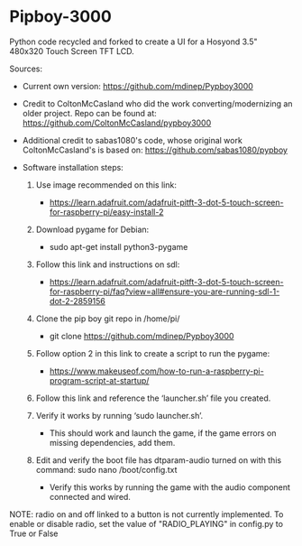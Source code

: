 # Pipboy-3000
 Python code recycled and forked to create a UI for a Hosyond 3.5" 480x320 Touch Screen TFT LCD.
 

Sources:
- Current own version: https://github.com/mdinep/Pypboy3000


- Credit to ColtonMcCasland who did the work converting/modernizing an older project. Repo can be found at: https://github.com/ColtonMcCasland/pypboy3000
- Additional credit to sabas1080's code, whose original work ColtonMcCasland's is based on: https://github.com/sabas1080/pypboy


- Software installation steps: 
    1. Use image recommended on this link:
        -  https://learn.adafruit.com/adafruit-pitft-3-dot-5-touch-screen-for-raspberry-pi/easy-install-2

    2. Download pygame for Debian:
        - sudo apt-get install python3-pygame

    3. Follow this link and instructions on sdl: 
		- https://learn.adafruit.com/adafruit-pitft-3-dot-5-touch-screen-for-raspberry-pi/faq?view=all#ensure-you-are-running-sdl-1-dot-2-2859156

    3. Clone the pip boy git repo in /home/pi/
        - git clone https://github.com/mdinep/Pypboy3000

    4. Follow option 2 in this link to create a script to run the pygame: 
		- https://www.makeuseof.com/how-to-run-a-raspberry-pi-program-script-at-startup/

    5. Follow this link and reference the ‘launcher.sh’ file you created. 

    6. Verify it works by running ‘sudo launcher.sh’.
        - This should work and launch the game, if the game errors on missing dependencies, add them. 


    7. Edit  and verify the boot file has dtparam-audio turned on with this command: sudo nano /boot/config.txt
        - Verify this works by running the game with the audio component connected and wired.

NOTE: radio on and off linked to a button is not currently implemented. To enable or disable radio, set the value of "RADIO_PLAYING" in config.py to True or False